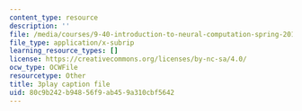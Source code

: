 ```yaml
---
content_type: resource
description: ''
file: /media/courses/9-40-introduction-to-neural-computation-spring-2018/80c9b242b94856f9ab459a310cbf5642_88tKZLGOr3M.vtt
file_type: application/x-subrip
learning_resource_types: []
license: https://creativecommons.org/licenses/by-nc-sa/4.0/
ocw_type: OCWFile
resourcetype: Other
title: 3play caption file
uid: 80c9b242-b948-56f9-ab45-9a310cbf5642
---
```

